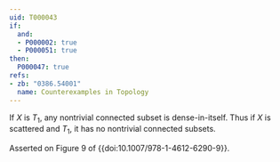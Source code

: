 ```yaml
---
uid: T000043
if:
  and:
  - P000002: true
  - P000051: true
then:
  P000047: true
refs:
- zb: "0386.54001"
  name: Counterexamples in Topology
---
```


If $X$ is $T_1$, any nontrivial connected subset is dense-in-itself. Thus if $X$ is scattered and $T_1$, it has no nontrivial connected subsets.

Asserted on Figure 9 of {{doi:10.1007/978-1-4612-6290-9}}.
